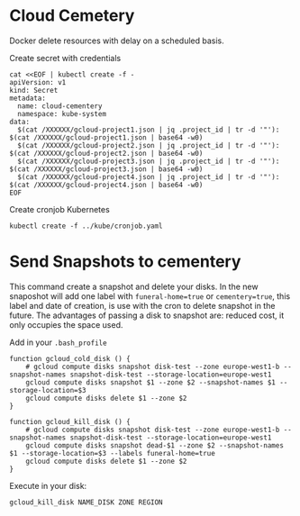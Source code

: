 # Cloud Cemetery

Docker delete resources with delay on a scheduled basis.

Create secret with credentials
```
cat <<EOF | kubectl create -f -
apiVersion: v1
kind: Secret
metadata:
  name: cloud-cementery
  namespace: kube-system
data:
  $(cat /XXXXXX/gcloud-project1.json | jq .project_id | tr -d '"'): $(cat /XXXXXX/gcloud-project1.json | base64 -w0)
  $(cat /XXXXXX/gcloud-project2.json | jq .project_id | tr -d '"'): $(cat /XXXXXX/gcloud-project2.json | base64 -w0)
  $(cat /XXXXXX/gcloud-project3.json | jq .project_id | tr -d '"'): $(cat /XXXXXX/gcloud-project3.json | base64 -w0)
  $(cat /XXXXXX/gcloud-project4.json | jq .project_id | tr -d '"'): $(cat /XXXXXX/gcloud-project4.json | base64 -w0)
EOF
```

Create cronjob Kubernetes
```
kubectl create -f ../kube/cronjob.yaml
```

# Send Snapshots to cementery

This command create a snapshot and delete your disks. In the new snaposhot will add one label with `funeral-home=true` or `cementery=true`, this label and date of creation, is use with the cron to delete snapshot in the future.
The advantages of passing a disk to snapshot are: reduced cost, it only occupies the space used.

Add in your `.bash_profile`
```
function gcloud_cold_disk () {
	# gcloud compute disks snapshot disk-test --zone europe-west1-b --snapshot-names snapshot-disk-test --storage-location=europe-west1
	gcloud compute disks snapshot $1 --zone $2 --snapshot-names $1 --storage-location=$3
	gcloud compute disks delete $1 --zone $2
}

function gcloud_kill_disk () {
	# gcloud compute disks snapshot disk-test --zone europe-west1-b --snapshot-names snapshot-disk-test --storage-location=europe-west1
	gcloud compute disks snapshot dead-$1 --zone $2 --snapshot-names $1 --storage-location=$3 --labels funeral-home=true
	gcloud compute disks delete $1 --zone $2
}
```

Execute in your disk:
```
gcloud_kill_disk NAME_DISK ZONE REGION
```